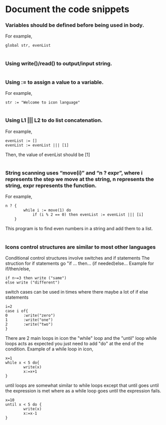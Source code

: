 # Document the code snippets

### Variables should be defined before being used in body.
For example,
```
global str, evenList
```
#
### Using write()/read() to output/input string.
#
### Using := to assign a value to a variable.
For example,
```
str := "Welcome to icon language"
```
#
### Using L1 ||| L2 to do list concatenation.
For example,
```
evenList := []
evenList := evenList ||| [1]
```
Then, the value of evenList should be [1]
#
### String scanning uses “move(i)” and “n ? expr”, where i represents the step we move at the string, n represents the string, expr represents the function.
For example,
```
n ? {
        while i := move(1) do
            if (i % 2 == 0) then evenList := evenList ||| [i]
    } 
```
This program is to find even numbers in a string and add them to a list.
#
### Icons control structures are similar to most other languages
Conditional control structures involve switches and if statements
The struction for if statements go "if ... then... (if needed)else...
Example for if/then/else,
```
if n~=3 then write ("same") 
else write ("different")
```
switch cases can be used in times where there maybe a lot of if else statements
```
i=2
case i of{
0       :write("zero")
1       :write("one")
2       :write("two")
}
```
There are 2 main loops in icon the "while" loop and the "until" loop
while loops acts as expected you just need to add "do" at the end of the condition.
Example of a while loop in icon,
```
x=1
while x < 5 do{
        write(x)
        x:=x+1
}
```
until loops are somewhat similar to while loops except that until goes until the expression is met where as a while loop goes until the expression fails.
```
x=10
until x < 5 do {
        write(x)
        x:=x-1
}
```
#
